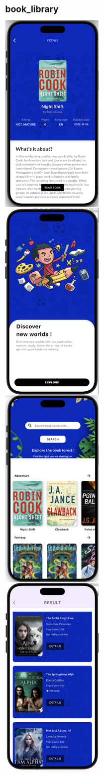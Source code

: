 # book_library

<img src="https://github.com/GR-Diyor/book_library/blob/main/doc/images/detail.png" width="300" height="600">
<img src="https://github.com/GR-Diyor/book_library/blob/main/doc/images/get_started.png" width="300" height="600">
<img src="https://github.com/GR-Diyor/book_library/blob/main/doc/images/home.png" width="300" height="600">
<img src="https://github.com/GR-Diyor/book_library/blob/main/doc/images/search.png" width="300" height="600">